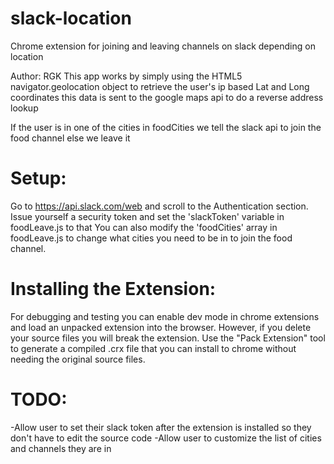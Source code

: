 slack-location
==============

Chrome extension for joining and leaving channels on slack depending on location

Author: RGK
This app works by simply using the HTML5 navigator.geolocation object 
to retrieve the user's ip based Lat and Long coordinates 
this data is sent to the google maps api to do a reverse address lookup 

If the user is in one of the cities in foodCities we tell the slack api to join the food channel else we leave it

Setup:
======

Go to https://api.slack.com/web and scroll to the Authentication section. 
Issue yourself a security token and set the 'slackToken' variable in foodLeave.js to that
You can also modify the 'foodCities' array in foodLeave.js to change what cities you need to be in to join the food channel. 


Installing the Extension:
=========================

For debugging and testing you can enable dev mode in chrome extensions and load an unpacked extension into the browser.
However, if you delete your source files you will break the extension. Use the "Pack Extension" tool to generate a compiled .crx 
file that you can install to chrome without needing the original source files. 





TODO:
=====

-Allow user to set their slack token after the extension is installed so they don't have to edit the source code
-Allow user to customize the list of cities and channels they are in
